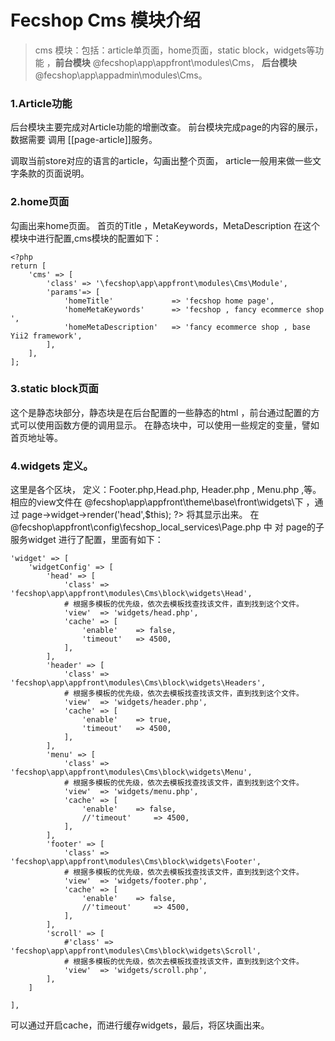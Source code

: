 Fecshop Cms 模块介绍
====================

> cms 模块：包括：article单页面，home页面，static block，widgets等功能
，**前台模块** @fecshop\app\appfront\modules\Cms，
**后台模块** @fecshop\app\appadmin\modules\Cms。

### 1.Article功能

后台模块主要完成对Article功能的增删改查。
前台模块完成page的内容的展示，数据需要
调用 [[page-article]]服务。


调取当前store对应的语言的article，勾画出整个页面，
article一般用来做一些文字条款的页面说明。

### 2.home页面

勾画出来home页面。
首页的Title ，MetaKeywords，MetaDescription
在这个模块中进行配置,cms模块的配置如下：

```
<?php
return [
	'cms' => [
		'class' => '\fecshop\app\appfront\modules\Cms\Module',
		'params'=> [
			'homeTitle' 			=> 'fecshop home page',
			'homeMetaKeywords'		=> 'fecshop , fancy ecommerce shop ',
			'homeMetaDescription'	=> 'fancy ecommerce shop , base Yii2 framework',
		],
	],
];

```
		

### 3.static block页面

这个是静态块部分，静态块是在后台配置的一些静态的html
，前台通过配置的方式可以使用函数方便的调用显示。
在静态块中，可以使用一些规定的变量，譬如首页地址等。

### 4.widgets 定义。

这里是各个区块，
定义：Footer.php,Head.php, Header.php , Menu.php ,等。
相应的view文件在 @fecshop\app\appfront\theme\base\front\widgets\下
，通过 <?= Yii::$service->page->widget->render('head',$this); ?>
将其显示出来。 在 @fecshop\appfront\config\fecshop_local_services\Page.php
中 对 page的子服务widget 进行了配置，里面有如下：

```
'widget' => [
	'widgetConfig' => [
		'head' => [
			'class' => 'fecshop\app\appfront\modules\Cms\block\widgets\Head',
			# 根据多模板的优先级，依次去模板找查找该文件，直到找到这个文件。
			'view'  => 'widgets/head.php',
			'cache' => [
				'enable'	=> false,
				'timeout' 	=> 4500,
			],
		],
		'header' => [
			'class' => 'fecshop\app\appfront\modules\Cms\block\widgets\Headers',
			# 根据多模板的优先级，依次去模板找查找该文件，直到找到这个文件。
			'view'  => 'widgets/header.php',
			'cache' => [
				'enable'	=> true,
				'timeout' 	=> 4500,
			],
		],
		'menu' => [
			'class' => 'fecshop\app\appfront\modules\Cms\block\widgets\Menu',
			# 根据多模板的优先级，依次去模板找查找该文件，直到找到这个文件。
			'view'  => 'widgets/menu.php',
			'cache' => [
				'enable'	=> false,
				//'timeout' 	=> 4500,
			],
		],
		'footer' => [
			'class' => 'fecshop\app\appfront\modules\Cms\block\widgets\Footer',
			# 根据多模板的优先级，依次去模板找查找该文件，直到找到这个文件。
			'view'  => 'widgets/footer.php',
			'cache' => [
				'enable'	=> false,
				//'timeout' 	=> 4500,
			],
		],
		'scroll' => [
			#'class' => 'fecshop\app\appfront\modules\Cms\block\widgets\Scroll',
			# 根据多模板的优先级，依次去模板找查找该文件，直到找到这个文件。
			'view'  => 'widgets/scroll.php',
		],
	]
	
],
```

可以通过开启cache，而进行缓存widgets，最后，将区块画出来。
















